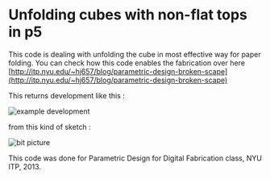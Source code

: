 Unfolding cubes with non-flat tops in p5
=========================================

This code is dealing with unfolding the cube in most effective way for paper folding.
You can check how this code enables the fabrication over here  [http://itp.nyu.edu/~hj657/blog/parametric-design-broken-scape](http://itp.nyu.edu/~hj657/blog/parametric-design-broken-scape)


This returns development like this : 

<img src="http://itp.nyu.edu/~hj657/blog/wp-content/uploads/2013/12/unfolded.jpg" alt="example development" />

from this kind of sketch :

<img src="http://hanbyul-here.net/img/un_broken_scape.png" alt="bit picture" />

This code was done for Parametric Design for Digital Fabrication class, NYU ITP, 2013.
